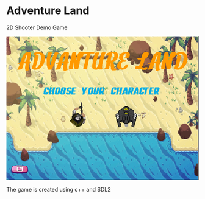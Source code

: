 # Adventure Land
 2D Shooter Demo Game

<img src="Images/Adventure%20Land.png" width=600 >

The game is created using c++ and SDL2
